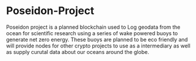 # Poseidon-Project
Poseidon project is a planned blockchain used to Log geodata from the ocean for scientific research using a series of wake powered buoys to generate net zero energy. These buoys are planned to be eco friendly and will provide nodes for other crypto projects to use as a intermediary as well as supply curutal data about our oceans around the globe.  
